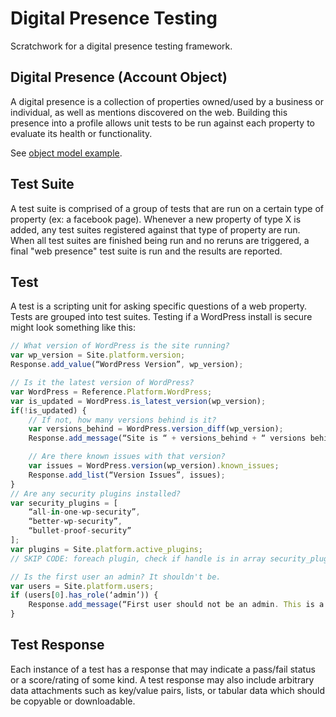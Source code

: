 # Digital Presence Testing

Scratchwork for a digital presence testing framework.

## Digital Presence (Account Object)
A digital presence is a collection of properties owned/used by a business or individual, as well as mentions discovered on the web. Building this presence into a profile allows unit tests to be run against each property to evaluate its health or functionality.

See [object model example](presence.json).

## Test Suite
A test suite is comprised of a group of tests that are run on a certain type of property (ex: a facebook page). Whenever a new property of type X is added, any test suites registered against that type of property are run. When all test suites are finished being run and no reruns are triggered, a final "web presence" test suite is run and the results are reported.

## Test
A test is a scripting unit for asking specific questions of a web property. Tests are grouped into test suites. Testing if a WordPress install is secure might look something like this:

```javascript
// What version of WordPress is the site running?
var wp_version = Site.platform.version;
Response.add_value(“WordPress Version”, wp_version);

// Is it the latest version of WordPress?
var WordPress = Reference.Platform.WordPress;
var is_updated = WordPress.is_latest_version(wp_version);
if(!is_updated) {
    // If not, how many versions behind is it?
	var versions_behind = WordPress.version_diff(wp_version);
	Response.add_message(“Site is “ + versions_behind + “ versions behind”, “warning”);

    // Are there known issues with that version?
	var issues = WordPress.version(wp_version).known_issues;
	Response.add_list(“Version Issues”, issues);
}
// Are any security plugins installed?
var security_plugins = [
	“all-in-one-wp-security”,
	“better-wp-security”,
	“bullet-proof-security”
];
var plugins = Site.platform.active_plugins;
// SKIP CODE: foreach plugin, check if handle is in array security_plugins

// Is the first user an admin? It shouldn't be.
var users = Site.platform.users;
if (users[0].has_role(‘admin’)) {
	Response.add_message(“First user should not be an admin. This is a security risk”, “warning”);
}
```

## Test Response
Each instance of a test has a response that may indicate a pass/fail status or a score/rating of some kind. A test response may also include arbitrary data attachments such as key/value pairs, lists, or tabular data which should be copyable or downloadable.
